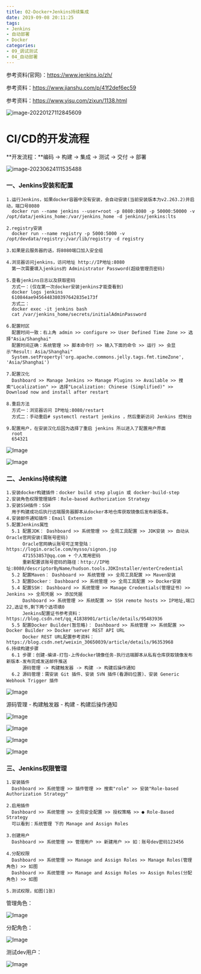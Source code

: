 ```yaml
---
title: 02-Docker+Jenkins持续集成
date: 2019-09-08 20:11:25
tags:
- Jenkins
- 自动部署
- Docker
categories: 
- 09_调试测试
- 04_自动部署
---
```




参考资料(官网)：https://www.jenkins.io/zh/

参考资料：https://www.jianshu.com/p/41f2def6ec59

参考资料：https://www.yisu.com/zixun/1138.html

![image-20220127112845609](https://jy-imgs.oss-cn-beijing.aliyuncs.com/img/20220127112846.png)

# CI/CD的开发流程

**开发流程：**编码 -> 构建 -> 集成 -> 测试 -> 交付 -> 部署

![image-20230624111535488](https://jy-imgs.oss-cn-beijing.aliyuncs.com/img/20230624111536.png)

### 一、Jenkins安装和配置

```
1.运行Jenkins，如果docker容器中没有安装，会自动安装(当前安装版本为v2.263.2)并启动，端口号8080
  docker run --name jenkins --user=root -p 8080:8080 -p 50000:50000 -v /opt/data/jenkins_home:/var/jenkins_home -d jenkins/jenkins:lts

2.registry安装
  docker run --name registry -p 5000:5000 -v /opt/devdata/registry:/var/lib/registry -d registry

3.如果是云服务器的话，将8080端口加入安全组

4.浏览器访问jenkins，访问地址 http://IP地址:8080
  第一次需要填入jenkins的 Administrator Password(超级管理员密码)

5.查看jenkins日志以及获取密码
  方式一：(仅在第一次docker安装jenkins才能查看到)
  docker logs jenkins
  610844ae9456448380397642835e173f
  方式二：
  docker exec -it jenkins bash
  cat /var/jenkins_home/secrets/initialAdminPassword

6.配置时区
  配置时间一致：右上角 admin >> configure >> User Defined Time Zone >> 选择"Asia/Shanghai"
  配置时间正确：系统管理 >> 脚本命令行 >> 输入下面的命令 >> 运行 >> 会显示"Result: Asia/Shanghai"
  System.setProperty('org.apache.commons.jelly.tags.fmt.timeZone', 'Asia/Shanghai')

7.配置汉化
  Dashboard >> Manage Jenkins >> Manage Plugins >> Available >> 搜索"Localization" >> 选择"Localization: Chinese (Simplified)" >> Download now and install after restart

8.重启方法
  方式一：浏览器访问 IP地址:8080/restart
  方式二：手动重启# systemctl restart jenkins ，然后重新访问 Jenkins 控制台

9.配置用户，在安装汉化后因为选择了重启 jenkins 所以进入了配置用户界面
  root
  654321
```

![Image](https://jy-imgs.oss-cn-beijing.aliyuncs.com/img/20220130112630.png)

![Image](https://jy-imgs.oss-cn-beijing.aliyuncs.com/img/20220130112638.png)



### 二、Jenkins持续构建

```
1.安装docker构建插件：docker build step plugin 或 docker-build-step
2.安装角色权限管理插件：Role-based Authorization Strategy
3.安装SSH插件：SSH
  用于构建成功后执行远端服务器脚本从docker本地仓库获取镜像后发布新版本。
4.安装邮件通知插件：Email Extension
5.配置Jenkins属性
  5.1 配置JDK： Dashboard >> 系统管理 >> 全局工具配置 >> JDK安装 >> 自动从Oracle官网安装(需账号密码)
      Oracle官网确认账号可正常登陆：https://login.oracle.com/mysso/signon.jsp
      471553857@qq.com + 个人常用密码
      重新配置该账号密码的路径：http://IP地址:8080/descriptorByName/hudson.tools.JDKInstaller/enterCredential
  5.2 配置Maven： Dashboard >> 系统管理 >> 全局工具配置 >> Maven安装
  5.3 配置Docker： Dashboard >> 系统管理 >> 全局工具配置 >> Docker安装
  5.4 配置SSH： Dashboard >> 系统管理 >> Manage Credentials(管理证书) >> Jenkins >> 全局凭据 >> 添加凭据
      Dashboard >> 系统管理 >> 系统配置 >> SSH remote hosts >> IP地址,端口22,选证书,剩下两个选项填0
      Jenkins配置证书参考资料：https://blog.csdn.net/qq_41838901/article/details/95483936
  5.5 配置Docker Builder(暂忽略)： Dashboard >> 系统管理 >> 系统配置 >> Docker Builder >> Docker server REST API URL
      Docker REST URL配置参考资料：https://blog.csdn.net/weixin_30650039/article/details/96353968
6.持续构建步骤
  6.1 步骤：创建-编译-打包-上传docker镜像任务-执行远端脚本从私有仓库获取镜像发布新版本-发布完成发送邮件推送
      源码管理 -> 构建触发器 -> 构建 -> 构建后操作通知
  6.2 源码管理：需安装 Git 插件、安装 SVN 插件(看源码位置)、安装 Generic Webhook Trigger 插件
```

![Image](https://jy-imgs.oss-cn-beijing.aliyuncs.com/img/20220130112803.png)

源码管理 - 构建触发器 - 构建 - 构建后操作通知

![Image](https://jy-imgs.oss-cn-beijing.aliyuncs.com/img/20220130112818.png)

![Image](https://jy-imgs.oss-cn-beijing.aliyuncs.com/img/20220130112824.png)

![Image](https://jy-imgs.oss-cn-beijing.aliyuncs.com/img/20220130112828.png)

![Image](https://jy-imgs.oss-cn-beijing.aliyuncs.com/img/20220130112834.png)

### 三、Jenkins权限管理

```
1.安装插件
  Dashboard >> 系统管理 >> 插件管理 >> 搜索"role" >> 安装"Role-based Authorization Strategy"

2.启用插件
  Dashboard >> 系统管理 >> 全局安全配置 >> 授权策略 >> ● Role-Based Strategy
  可以看到：系统管理 下的 Manage and Assign Roles

3.创建用户
  Dashboard >> 系统管理 >> 管理用户 >> 新建用户 >> 如：账号dev密码123456

4.分配权限
  Dashboard >> 系统管理 >> Manage and Assign Roles >> Manage Roles(管理角色) >> 如图
  Dashboard >> 系统管理 >> Manage and Assign Roles >> Assign Roles(分配角色) >> 如图

5.测试权限，如图(1张)
```

管理角色：

![Image](https://jy-imgs.oss-cn-beijing.aliyuncs.com/img/20220130112955.png)

分配角色：

![Image](https://jy-imgs.oss-cn-beijing.aliyuncs.com/img/20220130113031.png)

测试dev用户：

![Image](https://jy-imgs.oss-cn-beijing.aliyuncs.com/img/20220130113045.png)

